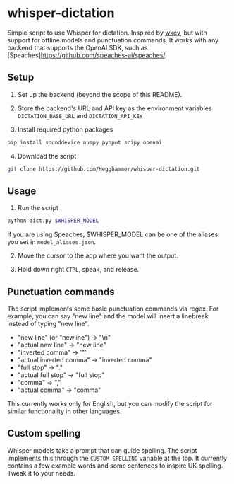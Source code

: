 # whisper-dictation

Simple script to use Whisper for dictation. Inspired by [wkey](https://github.com/vlad-ds/whisper-keyboard), but with support for offline models and punctuation commands. It works with any backend that supports the OpenAI SDK, such as [Speaches]https://github.com/speaches-ai/speaches/.

## Setup

1. Set up the backend (beyond the scope of this README). 

2. Store the backend's URL and API key as the environment variables `DICTATION_BASE_URL` and `DICTATION_API_KEY`

3. Install required python packages

```bash
pip install sounddevice numpy pynput scipy openai
```

4. Download the script

```bash
git clone https://github.com/Hegghammer/whisper-dictation.git
```

## Usage

1. Run the script

```bash
python dict.py $WHISPER_MODEL
```

If you are using Speaches, $WHISPER_MODEL can be one of the aliases you set in `model_aliases.json`.

2. Move the cursor to the app where you want the output.

3. Hold down right `CTRL`, speak, and release.  

## Punctuation commands

The script implements some basic punctuation commands via regex. For example, you can say "new line" and the model will insert a linebreak instead of typing "new line".

- "new line" (or "newline") -> "\n" 
- "actual new line"         -> "new line"
- "inverted comma"          -> '"'
- "actual inverted comma"   -> "inverted comma"
- "full stop"               -> "."
- "actual full stop"        -> "full stop" 
- "comma"                   -> ","
- "actual comma"            -> "comma"

This currently works only for English, but you can modify the script for similar functionality in other languages.

## Custom spelling

Whisper models take a prompt that can guide spelling. The script implements this through the `CUSTOM SPELLING` variable at the top. It currently contains a few example words and some sentences to inspire UK spelling. Tweak it to your needs. 
